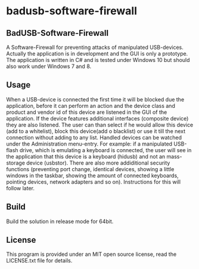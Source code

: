 # badusb-software-firewall
## BadUSB-Software-Firewall
A Software-Firewall for preventing attacks of manipulated USB-devices. Actually the application is in development and the GUI is only a prototype. The application is written in C# and is tested under Windows 10 but should also work under Windows 7 and 8.
## Usage
When a USB-device is connected the first time it will be blocked due the application, before it can perform an action and the device class and product and vendor id of this device are listened in the GUI of the application. If the device features additional interfaces (composite device) they are also listened. The user can than select if he would allow this device (add to a whitelist), block this device(add o blacklist) or use it till the next connection without adding to any list. Handled devices can be watched under the Administration menu-entry. For example: if a manipulated USB-flash drive, which is emulating a keyboard is connected, the user will see in the application that this device is a keyboard (hidusb) and not an mass-storage device (usbstor). There are also more addiditional security functions (preventing port change, identical devices, showing a little windows in the taskbar, showing the amount of connected keyboards, pointing devices, network adapters and so on). Instructions for this will follow later. 
## Build
Build the solution in release mode for 64bit.
## License
This program is provided under an MIT open source license, read the LICENSE.txt file for details.
